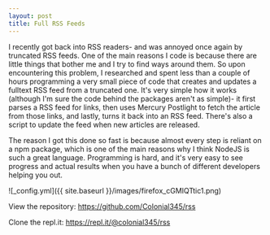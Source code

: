 ```yaml
---
layout: post
title: Full RSS Feeds
---
```


I recently got back into RSS readers- and was annoyed once again by truncated RSS feeds.  One of the main reasons I code is because there are little things that bother me and I try to find ways around them.  So upon encountering this problem, I researched and spent less than a couple of hours programming a very small piece of code that creates and updates a fulltext RSS feed from a truncated one.  It's very simple how it works (although I'm sure the code behind the packages aren't as simple)- it first parses a RSS feed for links, then uses Mercury Postlight to fetch the article from those links, and lastly, turns it back into an RSS feed.  There's also a script to update the feed when new articles are released.  

The reason I got this done so fast is because almost every step is reliant on a npm package, which is one of the main reasons why I think NodeJS is such a great language.  Programming is hard, and it's very easy to see progress and actual results when you have a bunch of different developers helping you out.  

![_config.yml]({{ site.baseurl }}/images/firefox_cGMIQTtic1.png)

View the repository: https://github.com/Colonial345/rss

Clone the repl.it: https://repl.it/@colonial345/rss
